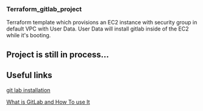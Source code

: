 ### Terraform_gitlab_project

Terraform template which provisions an EC2 instance with security group in default VPC with User Data. User Data will install gitlab inside of the EC2 while it's booting. 


## Project is still in process...

## Useful links
[git lab installation](https://about.gitlab.com/install/?version=ce#centos-7)

[What is GitLab and How To use It](https://www.simplilearn.com/tutorials/git-tutorial/what-is-gitlab#:~:text=GitLab%20is%20a%20web%2Dbased,management%20to%20monitoring%20and%20security.)
